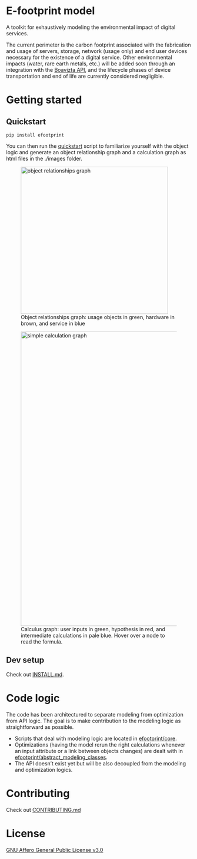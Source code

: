 # E-footprint model

A toolkit for exhaustively modeling the environmental impact of digital services.

The current perimeter is the carbon footprint associated with the fabrication and usage of servers, storage, network (usage only) and end user devices necessary for the existence of a digital service. Other environmental impacts (water, rare earth metals, etc.) will be added soon through an integration with the [Boavizta API](https://github.com/Boavizta/boaviztapi), and the lifecycle phases of device transportation and end of life are currently considered negligible.

# Getting started
## Quickstart

    pip install efootprint

You can then run the [quickstart](quickstart.py) script to familiarize yourself with the object logic and generate an object relationship graph and a calculation graph as html files in the ./images folder.

<figure>
    <img src="images/obj_relationships_graph_example.png" width="400" alt="object relationships graph">
    <figcaption>Object relationships graph: usage objects in green, hardware in brown, and service in blue</figcaption>
</figure>

<figure>
    <img src="images/device_population_fab_footprint_calculus_graph_example.png" width="800" alt="simple calculation graph">
    <figcaption>Calculus graph: user inputs in green, hypothesis in red, and intermediate calculations in pale blue. Hover over a node to read the formula.</figcaption>
</figure>

## Dev setup
Check out [INSTALL.md](./INSTALL.md).

# Code logic
The code has been architectured to separate modeling from optimization from API logic. The goal is to make contribution to the modeling logic as straightforward as possible.

- Scripts that deal with modeling logic are located in [efootprint/core](./efootprint/core).
- Optimizations (having the model rerun the right calculations whenever an input attribute or a link between objects changes) are dealt with in [efootprint/abstract_modeling_classes](./efootprint/abstract_modeling_classes).
- The API doesn’t exist yet but will be also decoupled from the modeling and optimization logics.

# Contributing
Check out [CONTRIBUTING.md](./CONTRIBUTING.md)

# License
[GNU Affero General Public License v3.0](./LICENSE)